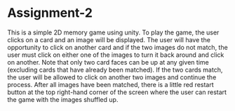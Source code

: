 # Assignment-2

This is a simple 2D memory game using unity. To play the game, the user clicks on a card and an image will be displayed. The user will have the opportunity to click on another card and if the two images do not match, the user must click on either one of the images to turn it back around and click on another. Note that only two card faces can be up at any given time (excluding cards that have already been matched). If the two cards match, the user will be allowed to click on another two images and continue the process. After all images have been matched, there is a little red restart button at the top right-hand corner of the screen where the user can restart the game with the images shuffled up.
